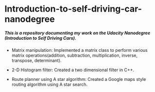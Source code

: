 # Introduction-to-self-driving-car-nanodegree

##### **This is a repository documenting my work on the Udacity Nanodegree (Introduction to Self Driving Cars).**

* Matrix manipulation: Implemented a matrix class to perform various matrix operations(addition, subtraction, multiplication, inverse, transpose, determinant). 

* 2-D Histogram filter: Created a two dimensional filter in C++.

* Route planner using A star algorithm: Created a Google maps style routing algorithm using A star search.

